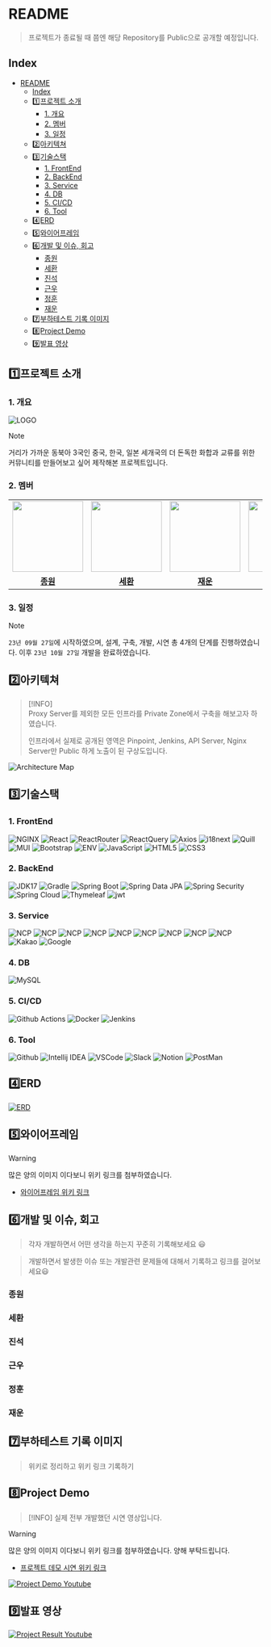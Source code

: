 # README

> 프로젝트가 종료될 때 쯤엔 해당 Repository를 Public으로 공개할 예정입니다.

## Index

- [README](#readme)
  - [Index](#index)
  - [1️⃣프로젝트 소개](#1️⃣프로젝트-소개)
    - [1. 개요](#1-개요)
    - [2. 멤버](#2-멤버)
    - [3. 일정](#3-일정)
  - [2️⃣아키텍쳐](#2️⃣아키텍쳐)
  - [3️⃣기술스택](#3️⃣기술스택)
    - [1. FrontEnd](#1-frontend)
    - [2. BackEnd](#2-backend)
    - [3. Service](#3-service)
    - [4. DB](#4-db)
    - [5. CI/CD](#5-cicd)
    - [6. Tool](#6-tool)
  - [4️⃣ERD](#4️⃣erd)
  - [5️⃣와이어프레임](#5️⃣와이어프레임)
  - [6️⃣개발 및 이슈, 회고](#6️⃣개발-및-이슈-회고)
    - [종원](#종원)
    - [세환](#세환)
    - [진석](#진석)
    - [근우](#근우)
    - [정훈](#정훈)
    - [재운](#재운)
  - [7️⃣부하테스트 기록 이미지](#7️⃣부하테스트-기록-이미지)
  - [8️⃣Project Demo](#8️⃣project-demo)
  - [9️⃣발표 영상](#9️⃣발표-영상)

## 1️⃣프로젝트 소개

### 1. 개요

![LOGO](https://github.com/hook-killer/.github/blob/main/profile/asset/Logo.png?raw=true)

> [!NOTE]  
> 거리가 가까운 동북아 3국인 중국, 한국, 일본 세개국의 더 돈독한 화합과 교류를 위한 커뮤니티를 만들어보고 싶어 제작해본 프로젝트입니다.

### 2. 멤버

<table>
 <tr>
    <td align="center"><a href="https://github.com/donsonioc2010"><img src="https://avatars.githubusercontent.com/donsonioc2010" width="140px;" alt=""></a></td>
    <td align="center"><a href="https://github.com/bongsh0112"><img src="https://avatars.githubusercontent.com/bongsh0112" width="140px;" alt=""></a></td>
    <td align="center"><a href="https://github.com/wooni89"><img src="https://avatars.githubusercontent.com/u/77907190?v=4" width="140px;" alt=""></a></td>
    <td align="center"><a href="https://github.com/lljh1992"><img src="https://avatars.githubusercontent.com/u/134458007?v=4" width="140px;" alt=""></a></td>
    <td align="center"><a href="https://github.com/kwchoi11"><img src="https://avatars.githubusercontent.com/u/131943335?v=4" width="140px;" alt=""></a></td>
    <td align="center"><a href="https://github.com/lgsok00"><img src="https://avatars.githubusercontent.com/u/80325051?v=4" width="140px;" alt=""></a></td>
  </tr>
  <tr>
    <td align="center"><a href="https://github.com/donsonioc2010"><b>종원</b></a></td>
    <td align="center"><a href="https://github.com/bongsh0112"><b>세환</b></a></td>
    <td align="center"><a href="https://github.com/wooni89"><b>재운</b></a></td>
    <td align="center"><a href="https://github.com/lljh1992"><b>정훈</b></a></td>
    <td align="center"><a href="https://github.com/kwchoi11"><b>근우</b></a></td>
    <td align="center"><a href="https://github.com/lgsok00"><b>진석</b></a></td>
  </tr>
</table>

### 3. 일정

> [!NOTE]
>
> `23년 09월 27일`에 시작하였으며, 설계, 구축, 개발, 시연 총 4개의 단계를 진행하였습니다.
> 이후 `23년 10월 27일` 개발을 완료하였습니다.

## 2️⃣아키텍쳐

> [!INFO]  
> Proxy Server를 제외한 모든 인프라를 Private Zone에서 구축을 해보고자 하였습니다.
>
> 인프라에서 실제로 공개된 영역은 Pinpoint, Jenkins, API Server, Nginx Server만 Public 하게 노출이 된 구상도입니다.

![Architecture Map](./Architecture/Hook_killer%20Architecture%20Final.png)

## 3️⃣기술스택

### 1. FrontEnd

![NGINX](https://img.shields.io/badge/NGINX-009639?style=flat&logo=NGINX&logoColor=white)
![React](https://img.shields.io/badge/React-v.18-61DAFB?style=flat&logo=React&logoColor=white)
![ReactRouter](https://img.shields.io/badge/ReactRouter-v.6-CA4245?style=flat&logo=React_Router&logoColor=white)
![ReactQuery](https://img.shields.io/badge/ReactQuery-v.6-FF4154?style=flat&logo=React_Query&logoColor=white)
![Axios](https://img.shields.io/badge/Axios-5A29E4?style=flat&logo=Axios&logoColor=white)
![i18next](https://img.shields.io/badge/i18next-26A69A?style=flat&logo=i18next&logoColor=white)
![Quill](https://img.shields.io/badge/React-Quill-green)
![MUI](https://img.shields.io/badge/MUI-007FFF?style=flat&logo=MUI&logoColor=white)
![Bootstrap](https://img.shields.io/badge/Bootstrap-v.5-7952B3?style=flat&logo=Bootstrap&logoColor=white)
![ENV](https://img.shields.io/badge/.env-ECD53F?style=flat&logo=.env&logoColor=white)
![JavaScript](https://img.shields.io/badge/JavaScript-E7DF1E?style=flat&logo=javascript&logoColor=white)
![HTML5](https://img.shields.io/badge/html-5-E34F26?style=flat&logo=html5&logoColor=white)
![CSS3](https://img.shields.io/badge/css-3-1572B6?style=flat&logo=css3&logoColor=white)

### 2. BackEnd

![JDK17](https://img.shields.io/badge/Java-v.17-CC0000?style=flat&logo=OpenJDK&logoColor=white)
![Gradle](https://img.shields.io/badge/Gradle-v.8-02303A?style=flat&logo=Gradle&logoColor=white)
![Spring Boot](https://img.shields.io/badge/Spring-Boot_v.3-6DB33F?style=flat&logo=Spring-Boot&logoColor=white)
![Spring Data JPA](https://img.shields.io/badge/Spring-Data_JPA-6DB33F?style=flat&logo=Spring&logoColor=white)
![Spring Security](https://img.shields.io/badge/Spring-Security-6DB33F?style=flat&logo=Spring-Security&logoColor=white)
![Spring Cloud](https://img.shields.io/badge/Spring-Cloud-E50914?style=flat&logo=Netflix&logoColor=white)
![Thymeleaf](https://img.shields.io/badge/Thymeleaf-v.3-005F0F?style=flat&logo=Thymeleaf&logoColor=white)
![jwt](https://img.shields.io/badge/JWT-000000?style=flat&logo=jsonwebtokens&logoColor=white)

### 3. Service

![NCP](https://img.shields.io/badge/NCP-Load_Balancer-03C75A?style=flat&logo=Naver&logoColor=white)
![NCP](https://img.shields.io/badge/NCP-Container_Registry-03C75A?style=flat&logo=Naver&logoColor=white)
![NCP](https://img.shields.io/badge/NCP-Global_DNS-03C75A?style=flat&logo=Naver&logoColor=white)
![NCP](https://img.shields.io/badge/NCP-Object_Storage-03C75A?style=flat&logo=Naver&logoColor=white)
![NCP](https://img.shields.io/badge/NCP-Server-03C75A?style=flat&logo=Naver&logoColor=white)
![NCP](https://img.shields.io/badge/NCP-NAT_Gateway-03C75A?style=flat&logo=Naver&logoColor=white)
![NCP](https://img.shields.io/badge/NCP-Papago_API-03C75A?style=flat&logo=Naver&logoColor=white)
![NCP](https://img.shields.io/badge/NCP-Effective_Log_Search_&_Analytics-03C75A?style=flat&logo=Naver&logoColor=white)
![NCP](https://img.shields.io/badge/Naver-Docker_Pinpoint_v2.5.2-03C75A?style=flat&logo=Naver&logoColor=white)
![Kakao](https://img.shields.io/badge/Kakao-OAuth-FFCD00?style=flat&logo=KakaoTalk&logoColor=white)
![Google](https://img.shields.io/badge/Google-OAuth-4285F4?style=flat&logo=Google&logoColor=white)

### 4. DB

![MySQL](https://img.shields.io/badge/MySQL-v.8.0.33-4479A1?style=flat&logo=MySQL&logoColor=white)

### 5. CI/CD

![Github Actions](https://img.shields.io/badge/Github_Actions-2088FF?style=flat&logo=Github-Actions&logoColor=white)
![Docker](https://img.shields.io/badge/Docker-2496ED?style=flat&logo=Docker&logoColor=white)
![Jenkins](https://img.shields.io/badge/Jenkins-D24939?style=flat&logo=Jenkins&logoColor=white)

### 6. Tool

![Github](https://img.shields.io/badge/GitHub-181717?style=flat&logo=GitHub&logoColor=white)
![Intellij IDEA](https://img.shields.io/badge/IntelliJ-000000?style=flat&logo=IntelliJ-IDEA&logoColor=white)
![VSCode](https://img.shields.io/badge/VSCode-007ACC?style=flat&logo=Visual-Studio-Code&logoColor=white)
![Slack](https://img.shields.io/badge/Slack-4A154B?style=flat&logo=Slack&logoColor=white)
![Notion](https://img.shields.io/badge/Notion-000000?style=flat&logo=Notion&logoColor=white)
![PostMan](https://img.shields.io/badge/Postman-FF6C37?style=flat&logo=Postman&logoColor=white)

## 4️⃣ERD

[![ERD](./ERD/ERD_v231027.png)](https://dbdocs.io/donsonioc2010/Hook_killer)

## 5️⃣와이어프레임

> [!WARNING]  
> 많은 양의 이미지 이다보니 위키 링크를 첨부하였습니다.

- [와이어프레임 위키 링크](https://github.com/hook-killer/document/wiki/01.-WireFrame)

## 6️⃣개발 및 이슈, 회고

> 각자 개발하면서 어떤 생각을 하는지 꾸준히 기록해보세요 😃

> 개발하면서 발생한 이슈 또는 개발관련 문제들에 대해서 기록하고 링크를 걸어보세요😃

### 종원

### 세환

### 진석

### 근우

### 정훈

### 재운

## 7️⃣부하테스트 기록 이미지

> 위키로 정리하고 위키 링크 기록하기

## 8️⃣Project Demo

> [!INFO]
> 실제 전부 개발했던 시연 영상입니다.

> [!WARNING]  
> 많은 양의 이미지 이다보니 위키 링크를 첨부하였습니다.
> 양해 부탁드립니다.

- [프로젝트 데모 시연 위키 링크](https://github.com/hook-killer/document/wiki/Project-Demo)

[![Project Demo Youtube](http://img.youtube.com/vi/TCDPdvttXfw/0.jpg)](https://youtu.be/TCDPdvttXfw)

## 9️⃣발표 영상

[![Project Result Youtube](http://img.youtube.com/vi/crN5Hoiw8ds/0.jpg)](https://youtu.be/crN5Hoiw8ds)
